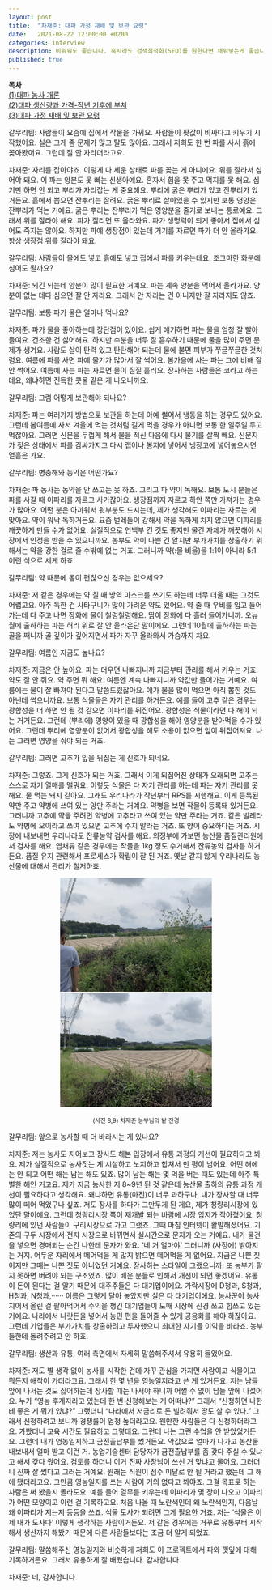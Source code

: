 ```yaml
---
layout: post
title:  "차재준: 대파 가정 재배 및 보관 요령"
date:   2021-08-22 12:00:00 +0200
categories: interview
description: 비워둬도 좋습니다. 혹시라도 검색최적화(SEO)를 원한다면 채워넣는게 좋습니다.
published: true
---
```

**목차**  
[(1)대파 농사 개론](https://pakiuki.github.io/interview/2021/08/22/farmingscallion1.html)  
[(2)대파 생산량과 가격-작년 기후에 부쳐](https://pakiuki.github.io/interview/2021/08/22/farmingscallion2.html)  
[(3)대파 가정 재배 및 보관 요령](https://pakiuki.github.io/interview/2021/08/22/farmingscallion3.html)   


갈무리팀: 사람들이 요즘에 집에서 작물을 가꿔요. 사람들이 팟값이 비싸다고 키우기 시작했어요. 실은 그게 좀 문제가 많고 탈도 많아요. 그래서 저희도 한 번 파를 사서 흙에 꽂아봤어요. 그런데 잘 안 자라더라고요.
 
차재준: 자리를 잡아야죠. 이렇게 다 세운 상태로 파를 꽂는 게 아니에요. 위를 잘라서 심어야 돼요. 이 파는 양분도 못 빠는 신생아예요. 혼자서 힘을 못 주고 먹지를 못 해요. 심기만 하면 안 되고 뿌리가 자리잡는 게 중요해요. 뿌리에 굵은 뿌리가 있고 잔뿌리가 있거든요. 흙에서 뽑으면 잔뿌리는 잘려요. 굵은 뿌리로 살아있을 수 있지만 보통 영양은 잔뿌리가 먹는 거예요. 굵은 뿌리는 잔뿌리가 먹은 영양분을 줄기로 보내는 통로예요. 그래서 위를 잘라야 해요. 파가 잘리면 또 올라와요. 파가 생명력이 되게 좋아서 집에서 심어도 죽지는 않아요. 하지만 파에 생장점이 있는데 거기를 자르면 파가 더 안 올라가요. 항상 생장점 위를 잘라야 돼요.

갈무리팀: 사람들이 물에도 넣고 흙에도 넣고 집에서 파를 키우는데요. 조그마한 화분에 심어도 될까요?

차재준: 되긴 되는데 양분이 많이 필요한 거예요. 파는 계속 양분을 먹어서 올라가요. 양분이 없는 데다 심으면 잘 안 자라요. 그래서 안 자라는 건 아니지만 잘 자라지도 않죠.

갈무리팀: 보통 파가 물은 얼마나 먹나요?
 
차재준: 파가 물을 좋아하는데 장단점이 있어요. 쉽게 얘기하면 파는 물을 엄청 잘 빨아들여요. 건조한 건 싫어해요. 하지만 수분을 너무 잘 흡수하기 때문에 물을 많이 주면 문제가 생겨요. 사람도 살이 탄력 있고 탄탄해야 되는데 물에 불면 피부가 쭈글쭈글한 것처럼요. 여름에 파를 사면 파에 물기가 많아서 잘 썩어요. 봄가을에 사는 파는 그에 비해 잘 안 썩어요. 여름에 사는 파는 자르면 물이 질질 흘러요. 장사하는 사람들은 코라고 하는데요, 왜냐하면 진득한 콧물 같은 게 나오니까요.
 
갈무리팀: 그럼 어떻게 보관해야 되나요?
 
차재준: 파는 여러가지 방법으로 보관을 하는데 아예 썰어서 냉동을 하는 경우도 있어요. 그런데 봄여름에 사서 겨울에 먹는 것처럼 길게 먹을 경우가 아니면 보통 한 일주일 두고 먹잖아요. 그러면 신문을 두껍게 해서 물을 적신 다음에 다시 물기를 살짝 빼요. 신문지가 젖은 상태에서 파를 감싸가지고 다시 랩이나 봉지에 넣어서 냉장고에 넣어놓으시면 열흘은 가요.
 
갈무리팀: 병충해와 농약은 어떤가요?
 
차재준: 파 농사는 농약을 안 쓰고는 못 하죠. 그리고 파 약이 독해요. 보통 도시 분들은 파를 사갈 때 이파리를 자르고 사가잖아요. 생장점까지 자르고 하얀 쪽만 가져가는 경우가 많아요. 어떤 분은 아까워서 윗부분도 드시는데, 제가 생각해도 이파리는 자르는 게 맞아요. 약이 워낙 독하거든요. 
요즘 벌레들이 강해서 약을 독하게 치지 않으면 이파리를 깨끗하게 만들 수가 없어요. 실질적으로 연백부 긴 것도 좋지만 물건 자체가 깨끗해야 시장에서 인정을 받을 수 있으니까요. 농부도 약이 나쁜 건 알지만 부가가치를 창출하기 위해서는 약을 강한 걸로 줄 수밖에 없는 거죠. 그러니까 약(:물 비율)을 1:1이 아니라 5:1 이런 식으로 세게 하죠.
 
갈무리팀: 약 때문에 몸이 편찮으신 경우는 없으세요?
 
차재준: 저 같은 경우에는 약 칠 때 방역 마스크를 쓰기도 하는데 너무 더울 때는 그것도 어렵고요. 아주 독한 건 사타구니가 많이 가려운 약도 있어요. 약 줄 때 우비를 입고 들어가는데 다 주고 나면 장화에 물이 철렁철렁해요. 땀이 장화에 다 흘러 들어가니까. 오뉴월에 출하하는 파는 허리 위로 잘 안 올라온단 말이에요. 그런데 10월에 출하하는 파는 골을 째니까 골 깊이가 깊어지면서 파가 자꾸 올라와서 가슴까지 차요. 
 
갈무리팀: 여름인 지금도 높나요?
 
차재준: 지금은 안 높아요. 파는 더우면 나빠지니까 지금부터 관리를 해서 키우는 거죠. 약도 잘 안 줘요. 약 주면 뭐 해요. 여름엔 계속 나빠지니까 약값만 들어가는 거예요. 여름에는 물이 잘 빠져야 된다고 말씀드렸잖아요. 얘가 물을 많이 먹으면 아직 뽑힌 것도 아닌데 썩으니까요.
보통 식물들은 자기 관리를 하거든요. 예를 들어 고추 같은 경우는 광합성을 더 하면 안 될 것 같으면 이파리를 뒤집어요. 광합성은 식물이라면 다 해야 되는 거거든요. 그런데 (뿌리에) 영양이 있을 때 광합성을 해야 영양분을 받아먹을 수가 있어요. 그런데 뿌리에 영양분이 없어서 광합성을 해도 소용이 없으면 잎이 뒤집어져요. 나는 그러면 영양을 줘야 되는 거죠.
 
갈무리팀: 그러면 고추가 잎을 뒤집는 게 신호가 되네요.
 
차재준: 그렇죠. 그게 신호가 되는 거죠. 그래서 이게 되집어진 상태가 오래되면 고추는 스스로 자기 열매를 떨궈요. 이렇듯 식물은 다 자기 관리를 하는데 파는 자기 관리를 못 해요. 물 먹는 돼지 같아요.
그래도 우리나라가 작년부터 RPS를 시행해요. 이게 등록된 약만 주고 약병에 쓰여 있는 양만 주라는 거예요. 약병을 보면 작물이 등록돼 있거든요. 그러니까 고추에 약을 주려면 약병에 고추라고 쓰여 있는 약만 주라는 거죠. 같은 벌레라도 약병에 오이라고 쓰여 있으면 고추에 주지 말라는 거죠. 또 양이 중요하다는 거죠. 시장에 내보내면 우리나라도 잔류농약 검사를 해요. 의정부에 가보면 농산물 품질관리원에서 검사를 해요. 엽채류 같은 경우에는 작물을 1kg 정도 수거해서 잔류농약 검사를 하거든요. 품질 유지 관련해서 프로세스가 확립이 잘 된 거죠. 옛날 같지 않게 우리나라도 농산물에 대해서 관리가 철저하죠.

<p align="center">
  <img src="/asset/images/interviews/Chajaejun/bean.jpg" width="300px" />
  <img src="/asset/images/interviews/Chajaejun/bean2.jpg" width="300px" />
</p>
<p align="center">
<small>
(사진 8,9) 차재준 농부님의 밭 전경
</small></p>
 
갈무리팀: 앞으로 농사할 때 더 바라시는 게 있나요?
 
차재준: 저는 농사도 지어보고 장사도 해본 입장에서 유통 과정의 개선이 필요하다고 봐요. 제가 실질적으로 농사짓는 게 시설하고 노지하고 합쳐서 만 평이 넘어요. 어떤 해에는 안 되고 어떤 해는 남는 해도 있죠. 많이 남는 해는 몇 억을 버는 때도 있는데 아주 특별한 해인 거고요. 제가 지금 농사한 지 8~9년 된 것 같은데 농산물 출하의 유통 과정 개선이 필요하다고 생각해요. 왜냐하면 유통(마진)이 너무 과하구나, 내가 장사할 때 너무 많이 떼어 먹었구나 싶죠.
저도 장사를 하다가 그만두게 된 게요, 제가 청량리시장에 있었단 말이에요. 그런데 청량리시장 쪽이 재개발 되는 바람에 시장 입지가 작아졌어요. 청량리에 있던 사람들이 구리시장으로 가고 그랬죠. 그때 마침 인터넷이 활발해졌어요. 기존의 구두 시장에서 전자 시장으로 바뀌면서 실시간으로 문자가 오는 거예요. 내가 물건을 넣으면 경매되는 순간 나한테 문자가 와요. ‘네 거 얼마야’ 그러니까 (사정에) 밝아지는 거지. 어두운 자리에서 떼어먹을 게 많지 밝으면 떼어먹을 게 없어요. 지금은 나쁜 짓이지만 그때는 나쁜 짓도 아니었던 거예요. 장사하는 스타일이 그랬으니까. 또 농부가 팔지 못하면 버려야 되는 구조였죠. 많이 배운 분들로 인해서 개선이 되면 좋겠어요.
유통이 돈이 된다는 걸 알기 때문에 대주주들은 다 대기업이에요. 가락시장에 D청과, S청과, H청과, N청과,······ 이름은 그렇게 달아 놓았지만 실은 다 대기업이에요. 농사꾼이 농사지어서 올린 걸 팔아먹어서 수익을 챙긴 대기업들이 도매 시장에 신경 쓰고 힘쓰고 있는 거예요. 나라에서 나랏돈을 넣어서 농민 편을 들어줄 수 있게 공용화를 해야 하잖아요. 그런데 기업들은 부가가치를 창출하려고 투자했으니 최대한 자기들 이익을 바라죠. 농부들한테 돌려주려고 안 하죠.
 
갈무리팀: 생산과 유통, 여러 측면에서 자세히 말씀해주셔서 유용히 들었어요.
 
차재준: 저도 별 생각 없이 농사를 시작한 건데 자꾸 관심을 가지면 사람이고 식물이고 뭐든지 애착이 가더라고요. 그래서 한 몇 년을 영농일지라고 쓴 게 있거든요. 저는 남들 앞에 나서는 것도 싫어하는데 장사할 때는 나서야 하니까 어쩔 수 없이 남들 앞에 나섰어요. 누가 “영농 후계자라고 있는데 한 번 신청해보는 게 어떠냐?” 그래서 “신청하면 나한테 좋은 게 뭐가 있냐?” 그랬더니 “나라에서 저금리로 돈 빌려줘서 땅도 살 수 있다.” 그래서 신청하려고 보니까 경쟁률이 엄청 높더라고요. 웬만한 사람들은 다 신청하더라고요. 가봤더니 교육 시간도 필요하고 그렇대요. 그런데 나는 그런 수업을 안 받았었거든요. 
그런데 내가 영농일지하고 금전출납부를 썼거든요. 약값으로 얼마가 나가고 농산물 내보내서 얼마 받고 이런 거. 농업기술센터 담당자가 금전출납부를 좀 갖다 주실 수 있냐고 해서 갖다 줬어요. 검토를 하더니 이거 진짜 사장님이 쓰신 거 맞냐고 물어요. 그러더니 진짜 잘 썼다고 그러는 거예요. 원래는 직원이 점수 미달로 안 될 거라고 했는데 그 해에 됐더라고요. 그만큼 영농일지를 쓰는 사람이 거의 없다고 봐야죠. 그걸 목표로 하는 사람은 써 봤을지 몰라도요. 
예를 들어 열무를 키우는데 이파리가 몇 장이 나오고 이파리가 어떤 모양이고 이런 걸 기록하고요. 처음 나올 때 노란색인데 왜 노란색인지, 다음날 왜 이파리가 지는지 등등을 쓰죠. 식물 도사가 되려면 그게 필요한 거죠. 저는 ‘식물은 이제 내가 도사다’ 이렇게 생각하는 사람이거든요. 저 같은 경우에는 거꾸로 유통부터 시작해서 생산까지 해봤기 때문에 다른 사람들보다는 조금 더 알게 되었죠.
 
갈무리팀: 말씀해주신 영농일지와 비슷하게 저희도 이 프로젝트에서 파와 깻잎에 대해 기록하거든요. 그래서 유용하게 잘 배웠습니다. 감사합니다.
 
차재준: 네, 감사합니다.

  
  